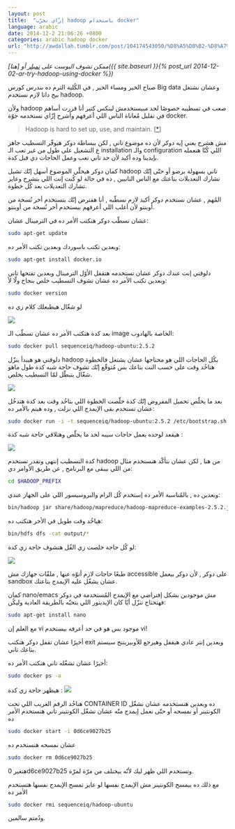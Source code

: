 ```yaml
---
layout: post
title:  "إزّاي تجرّب hadoop باستخدام docker"
language: arabic
date: 2014-12-2 21:06:26 +0800
categories: arabic hadoop docker
url: "http://awdallah.tumblr.com/post/104174543050/%D8%A5%D8%B2-%D8%A7%D9%8A-%D8%AA%D8%AC%D8%B1-%D8%A8-hadoop-%D8%A8%D8%A7%D8%B3%D8%AA%D8%AE%D8%AF%D8%A7%D9%85-docker"
---
```


*ممكن تشوف البوست على [تمبلر](http://awdallah.tumblr.com/post/104174543050/%D8%A5%D8%B2-%D8%A7%D9%8A-%D8%AA%D8%AC%D8%B1-%D8%A8-hadoop-%D8%A8%D8%A7%D8%B3%D8%AA%D8%AE%D8%AF%D8%A7%D9%85-docker) أو [هنا]({{ site.baseurl }}{% post_url 2014-12-02-ar-try-hadoop-using-docker %})*

صباح الخير ومساء الخير , في الكُلية الترم ده بندرس كورس Big data وعشان نشتغل بيج داتا لازم نستخدم hadoop.

وﻷن hadoop صعب في تسطيبه خصوصًا لحد مبيستخدمش لينكس كتير أنا قررت أساهم في تقليل مُعاناة الناس اللي أعرفهم وأشرح إزّاي نستخدمه جوّة docker.

<blockquote class="ltr">
Hadoop is hard to set up, use, and maintain. [<a href="https://www.forbes.com/sites/danwoods/2012/07/27/how-to-avoid-a-hadoop-hangover/">*</a>]
</blockquote>

مش هشرح يعني إيه دوكر ﻷن ده موضوع تاني , لكن ببساطة دوكر هيوفّر التسطيب جاهز ع التشغيل على طول من غير تعب الـ installation والـ configuration اللي كُنّا هنعمله بإيدينا وده أكيد ﻷن حد تاني تعب وعمل الحاجات دي قبل كدة.
<!--description-->
كمان دوكر هيخلّي الموضوع أسهل إنّك تشيل hadoop تاني بسهولة برضو أو حتّى إنّك تشارك التعديلات بتاعتك مع الناس التانيين , ده في حالة لو كُنت إنت اللي بتشرح وعايز تشارك التعديلات بعد كُل خطوة.

المُهم , عشان نستخدم دوكر أكيد لازم نسطّبه , أنا هفترض إنّك بتستخدم أخر نُسخة من أوبنتو ﻷن أغلب اللي أعرفهم بيستخدم أخر نُسخة من أوبنتو.

عشان تسطّب دوكر هتكتب الأمر ده في الترمينال عشان:

```bash
sudo apt-get update
```
وبعدين تكتب باسوردك وبعدين تكتب الأمر ده:

```bash
sudo apt-get install docker.io
```

دلوقتي إنت عندك دوكر عشان تستخدمه هتقفل الأوّل الترمينال وبعدين تفتحها تاني وبعدين تكتب الأمر ده عشان تشوف التسطيب خلص بنجاح ولّا ﻷ:

```bash
sudo docker version
```
لو شغّال هيطبعلك كلام زي ده

![]({{site.baseurl}}/assets/img/posts/haddoc1/1.png)

بعد كدة هتكتب الأمر ده عشان تسطّب الـ image الخاصة بالهادوب:

```bash
sudo docker pull sequenceiq/hadoop-ubuntu:2.5.2
```

دلوقتي هو هيبدأ ينزّل hadoop بكُل الحاجات اللي هو محتاجها عشان يشتغل فالخطوة هتاخُد وقت على حسب النت بتاعك بس مُتوقّع إنّك تشوف حاجة شبه كدة طول ماهو شغّال بتبطّل لمّا التسطيب يخلص.

![]({{site.baseurl}}/assets/img/posts/haddoc1/2.png)

بعد ما يخلّص تحميل المفروض إنّك كدة خلّصت الخطوة اللي بتاخُد وقت بعد كدة هتدخُل عشان تستخدم بقى الإيمدج اللي نزلت , وده هيتم بالأمر ده:

```bash
sudo docker run -i -t sequenceiq/hadoop-ubuntu:2.5.2 /etc/bootstrap.sh -bash
```

هيقعد لوحده يعمل حاجات سيبه لحد ما يخلّص وهتلاقي حاجة شبه كدة :

![]({{site.baseurl}}/assets/img/posts/haddoc1/3.png)

كدة التسطيب إنتهى وتقدر تستخدم hadoop من هنا , لكن عشان نتأكّد هنستخدم مثال من اللي بيبقى مع البرنامج , عن طريق الأوامر دي:

```bash
cd $HADOOP_PREFIX
```

وبعدين ده , بالمُناسبة الأمر ده إستخدم كُل الرام والبروسيسور اللي على الجهاز عندي:

```bash
bin/hadoop jar share/hadoop/mapreduce/hadoop-mapreduce-examples-2.5.2.jar grep input output ‘dfs[a-z.]+’
```

هياخُد وقت طويل في الأخر هتكتب ده:

```bash
bin/hdfs dfs -cat output/*
```

لو كُل حاجة خلصت زي الفُل هتشوف حاجة زي كدة:

![]({{site.baseurl}}/assets/img/posts/haddoc1/4.png)

طبعًا حاجات لازم أنوّه عنها , ملفّات جهازك مش accessible على دوكر , ﻷن دوكر بيعمل sandbox عشان يشغّل عليه الإيمدج بتاعتك.

كمان nano/emacs مش موجودين بشكل إفتراضي مع الإيمدج المُستخدمة في دوكر فهتحتاج تنزّل أيًا كان الإيديتور اللي بتحبّه بالطريقة العادية وليكُن:

```bash
sudo apt-get install nano
```

مع العلم إن vi موجود بس هو في حد أعرفه بيستخدم vi!

أخيرًا عشان تقفل دوكر هتكتب exit وبعدين إنتر عادي هيقفل وهيرجع للأوبيريتنج سيستم بتاعك تاني.

أخيرًا عشان تشغّله تاني هتكتب الأمر ده:

```bash
sudo docker ps -a
```

هيظهر حاجة زي كدة :
![]({{site.baseurl}}/assets/img/posts/haddoc1/5.png)

هناخُد الرقم الغريب اللي تحت CONTAINER ID ده وبعدين هنستخدمه عشان نشغّل الكونتينر أو نمسحه أو حتّى نعمل إيمدج منّه عشان نشغّل الكونتينر تاني هنستخدم الأمر ده

```bash
sudo docker start -i 0d6ce9027b25
```

عشان نمسحه هنستخدم ده

```bash
sudo docker rm 0d6ce9027b25
```

هتغير 0d6ce9027b25 وتستخدم اللي ظهر ليك ﻷنّه بيختلف من مرّة لمرّة.

مع ذلك ده بيمسح الكونتينر مش الإيمدج نفسها لو عايز تمسح الإيمدج نفسها هتستخدم الأمر ده

```bash
sudo docker rmi sequenceiq/hadoop-ubuntu
```

ودُمتم سالمين.

